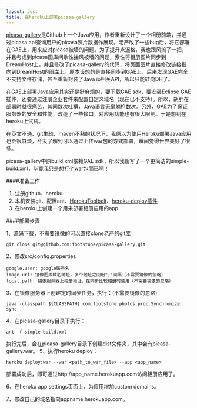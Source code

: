 ```yaml
---
layout: post
title: 在heroku上部署picasa-gallery
---
```


[picasa-gallery](https://github.com/angryziber/picasa-gallery)是Github上一个Java应用，作者重新设计了一个相册前端，并通过picasa api查询用户的picasa照片数据作展现。老严改了一些bug后，将它部署在GAE上，用来应对picasa被墙的问题。为了提升点逼格，我也跟风搞了一把，并且考虑到picasa图库间歇性抽风被墙的问题，索性将相册图片同步到DreamHost上，并且修改了picasa-gallery的代码，将页面图片直接修改链接指向到DreamHost的图库上。原本设想的是直接同步到GAE上，后来发现GAE完全不支持文件存储，甚至重新封装了Java io相关API，所以只能转向DH了。

在GAE上部署Java应用其实还是挺麻烦的，要下载GAE sdk，要安装Eclipse GAE插件，还要通过注册企业套件来配置自定义域名（现在已不支持）。所以，胡胖在部署时就很痛苦，其间数次吐槽，Java语言无辜躺枪数次。另外，GAE为了保证服务器的安全和性能，改造了一些接口，对应用功能也有很大限制。于是想到在heroku上试试。

在英文不通、git生疏、maven不熟的状况下，我原以为使用Heroku部署Java应用也会很麻烦，今天了解到可以通过上传war包的方式部署，瞬间觉得世界美好了很多。

picasa-gallery中原build.xml依赖GAE sdk，所以我新写了一个更简洁的simple-build.xml，毕竟我只是想打个war包而已啊！

####准备工作
1.	注册github、heroku
2.	本机安装git、配置ant、[HerokuToolbelt](https://toolbelt.heroku.com/)、[heroku-deploy插件](https://devcenter.heroku.com/articles/war-deployment)
3.	在heroku上创建一个用来部署相册应用的app

####部署步骤

1、源码下载，不需要镜像的可以直接clone老严的[git库
](https://github.com/mytharcher/picasa-gallery)

```
git clone git@github.com:footstone/picasa-gallery.git
```
2、修改src/config.properties

```
google.user: google账号名
image.url: 镜像图库域名地址，多个地址之间用";"间隔（不需要镜像的忽略）
local.path: 镜像服务器上相册地址，在同步比较相册时使用（不需要镜像的忽略）
```
3、在镜像服务器上创建定时同步任务，执行：(不需要镜像的忽略)

```
java -classpath ${CLASSPATH} com.footstone.photos.proc.Synchronize sync
```
4、在picasa-gallery目录下执行：

```
ant -f simple-build.xml
```
执行完后，会在picasa-gallery目录下创建dist文件夹，其中会有picasa-gallery.war。
5、执行heroku deploy：

```
heroku deploy:war --war <path_to_war_file> --app <app_name>
```
部署成功后，即可通过http://app_name.herokuapp.com访问相册应用了。

6、在heroku app settings页面上，为应用增加custom domains。

7、修改自己的域名指向appname.herokuapp.com。



